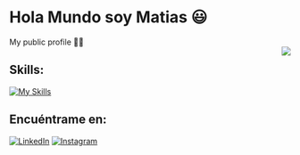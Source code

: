 # Hola Mundo soy Matias 😃
My public profile 🧑‍💻  
<img align="right" src="https://visitor-badge.laobi.icu/badge?page_id=matiasdearriba.matiasdearriba" />

 
## Skills:
[![My Skills](https://skillicons.dev/icons?i=js,html,css,react)](https://skillicons.dev)


## Encuéntrame en:
[![LinkedIn](https://img.shields.io/badge/LinkedIn-Matias_De_Arriba-0077B5?style=for-the-badge&logo=linkedin&logoColor=white&labelColor=101010)](https://www.linkedin.com/in/matias-de-arriba-4064a421a/) 
[![Instagram](https://img.shields.io/badge/Instagram-@Matiasdearriba-E4405F?style=for-the-badge&logo=instagram&logoColor=white&labelColor=101010)](https://instagram.com/matiasdearriba)

